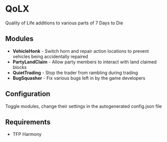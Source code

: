 # QoLX
Quality of Life additions to various parts of 7 Days to Die

## Modules
- **VehicleHonk** - Switch horn and repair action locations to prevent vehicles being accidentally repaired
- **PartyLandClaim** - Allow party members to interact with land claimed blocks
- **QuietTrading** - Stop the trader from rambling during trading
- **BugSquasher** - Fix various bugs left in by the game developers

## Configuration
Toggle modules, change their settings in the autogenerated config.json file

## Requirements
- TFP Harmony
